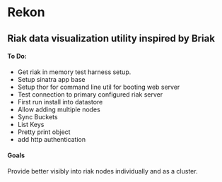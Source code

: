 # Rekon
## Riak data visualization utility inspired by Briak

#### To Do:
* Get riak in memory test harness setup.
* Setup sinatra app base
* Setup thor for command line util for booting web server
* Test connection to primary configured riak server
* First run install into datastore
* Allow adding multiple nodes
* Sync Buckets
* List Keys
* Pretty print object
* add http authentication

#### Goals
Provide better visibly into riak nodes individually and as a cluster. 
